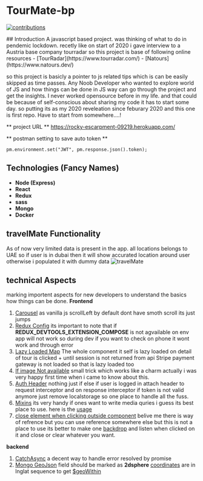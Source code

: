 <p align="center">
  <h1>TourMate-bp</h1>
  <a href="https://github.com/zoomi-raja/tour-booking-bp">
    <img src="https://img.shields.io/badge/contributions-welcome-brightgreen.svg" alt="contributions" />
  </a>
 </p>
## Introduction
A javascript based project. was thinking of what to do in pendemic lockdown. recetly like on start of 2020 i gave interview to a Austria base company tourradar so this project is base of following online resources
- [TourRadar](https://www.tourradar.com/)
- [Natours](https://www.natours.dev/)

so this project is basicly a pointer to js related tips which is can be easily skipped as time passes. Any Noob Developer who wanted to explore world of JS and how things can be done in JS way can go through the project and get the insights. I never worked opensource before in my life. and that could be because of self-conscious about sharing my code it has to start some day. so putting its as my 2020 reveleation since feburary 2020 and this one is first repo. Have to start from somewhere....!

** project URL **
https://rocky-escarpment-09219.herokuapp.com/

** postman setting to save auto token **
```
pm.environment.set("JWT", pm.response.json().token);

```
## Technologies (Fancy Names)
- **Node (Express)**
- **React**
- **Redux**
- **sass**
- **Mongo**
- **Docker**

## travelMate Functionality
As of now very limited data is present in the app. all locations belongs to UAE so if user is in dubai then it will show accurated location around user otherwise i populated it with dummy data
<img src="https://github.com/zoomi-raja/tour-booking-bp/blob/master/travelmatescreenshot.png" alt="travelMate" />

## technical Aspects
marking importent aspects for new developers to understand the basics how things can be done.
**Frontend**
1. [Carousel](https://github.com/zoomi-raja/tour-booking-bp/tree/master/frontend/src/containers/CarouselContainer) as vanilla js scrollLeft by default dont have smoth scroll its just jumps
2. [Redux Config](https://github.com/zoomi-raja/tour-booking-bp/blob/master/frontend/src/App.js#L14) its important to note that if __REDUX_DEVTOOLS_EXTENSION_COMPOSE__ is not agvailable on env app will not work so during dev if you want to check on phone it wont work and through error
3. [Lazy Loaded Map](https://github.com/zoomi-raja/tour-booking-bp/tree/master/frontend/src/components/Map) The whole component it self is lazy loaded on detail of tour is clicked + until session is not returned from api Stripe payment gateway is not loaded so that is lazy loaded too
4. [If image Not available](https://github.com/zoomi-raja/tour-booking-bp/blob/master/frontend/src/components/Tour/Tour.js#L27) small trick which works like a charm actually i was very happy first time when i came to know about this.
5. [Auth Header](https://github.com/zoomi-raja/tour-booking-bp/blob/master/frontend/src/utils/Axios.js) nothing just if else if user is logged in attach header to request interceptor and on response interceptor if token is not valid anymore just remove localstorage so one place to handle all the fuss.
6. [Mixins](https://github.com/zoomi-raja/tour-booking-bp/blob/master/frontend/src/utility.scss) its very handy if ones want to write media quries i guess its best place to use. here is the [usage](https://github.com/zoomi-raja/tour-booking-bp/blob/master/frontend/src/components/Header/Showcase/Showcase.module.scss)
7. [close element when clicking outside component](https://github.com/zoomi-raja/tour-booking-bp/blob/master/frontend/src/containers/Search/Search.js#L64) belive me there is way of refrence but you can use reference somewhere else but this is not a place to use its better to make one [backdrop](https://github.com/zoomi-raja/tour-booking-bp/blob/master/frontend/src/containers/Navbar/Navbar.js#L24) and listen when clicked on it and close or clear whatever you want.

**backend**
1. [CatchAsync](https://github.com/zoomi-raja/tour-booking-bp/blob/master/utils/catchAsync.js) a decent way to handle error resolved by promise
2. [Mongo GeoJson](https://github.com/zoomi-raja/tour-booking-bp/blob/master/models/tourModel.js#L113) field should be marked as **2dsphere** [coordinates](https://github.com/zoomi-raja/tour-booking-bp/blob/master/models/tourModel.js#L82) are in lnglat sequence to get [$geoWithin](https://github.com/zoomi-raja/tour-booking-bp/blob/master/controllers/tourController.js#L219)
